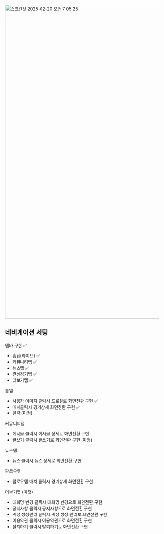 <img width="1028" alt="스크린샷 2025-02-20 오전 7 05 25" src="https://github.com/user-attachments/assets/8a81e004-a593-40fa-bf6b-79c721430305" />

## 네비게이션 세팅

탭바 구현 ✅

- 홈탭(라이브) ✅
- 커뮤니티탭 ✅
- 뉴스탭 ✅
- 관심경기탭 ✅
- 더보기탭 ✅

홈탭

- 사용자 이미지 클릭시 프로필로 화면전환 구현 ✅
- 매치클릭시 경기상세 화면전환 구현 ✅
- 달력 (미정)

커뮤니티탭

- 게시물 클릭시 게시물 상세로 화면전환 구현
- 글쓰기 클릭시 글쓰기로 화면전환 구현 (미정)

뉴스탭

- 뉴스 클릭시 뉴스 상세로 화면전환 구현

팔로우탭

- 팔로우탭 매치 클릭시 경기상세 화면전환 구현

더보기탭 (미정)

- 대화명 변경 클릭시 대화명 변경으로 화면전환 구현
- 공지사항 클릭시 공지사항으로 화면전환 구현
- 계정 생성관리 클릭시 계정 생성 관리로 화면전환 구현
- 이용약관 클릭시 이용약관으로 화면전환 구현
- 탈퇴하기 클릭시 탈퇴하기로 화면전환 구현
